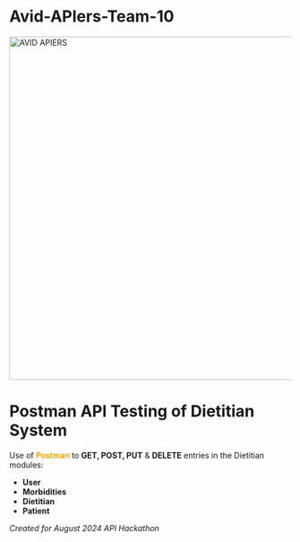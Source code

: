 # Avid-APIers-Team-10
<img width="612" alt="AVID APIERS" src="https://github.com/user-attachments/assets/25be011b-c612-4dab-8f90-d4124c361330">


 <h1> Postman API Testing of Dietitian System </h1>
  Use of <span style="color:orange"><b>Postman</b></span> to <b>GET, POST, PUT</b> & <b>DELETE</b> entries in the Dietitian modules:

- <b>User
- Morbidities
- Dietitian
- Patient
</b>







<i>Created for August 2024 API Hackathon

